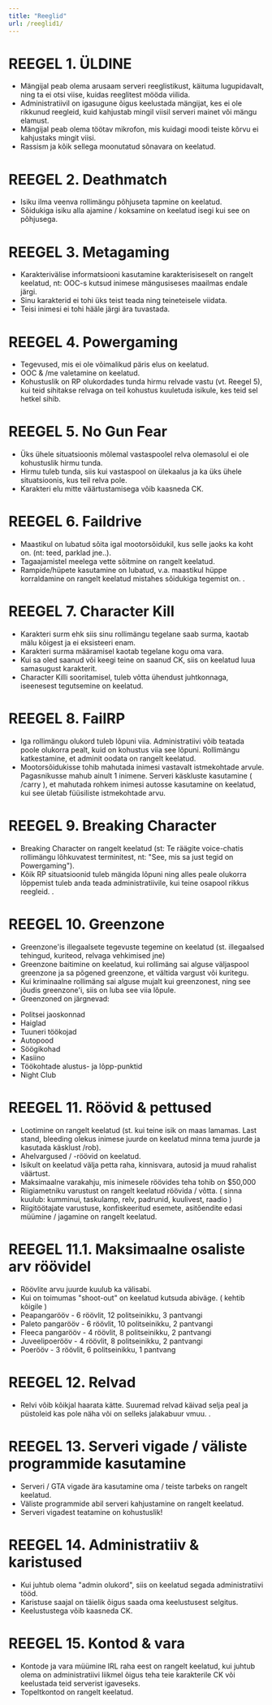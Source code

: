 ```yaml
---
title: "Reeglid"
url: /reeglid1/
---
```



# REEGEL 1. ÜLDINE

* Mängijal peab olema arusaam serveri reeglistikust, käituma lugupidavalt, ning ta ei otsi viise, kuidas reeglitest mööda viilida.
* Administratiivil on igasugune õigus keelustada mängijat, kes ei ole rikkunud reegleid, kuid kahjustab mingil viisil serveri mainet või   mängu   elamust.
* Mängijal peab olema töötav mikrofon, mis kuidagi moodi teiste kõrvu ei kahjustaks mingit viisi.
* Rassism ja kõik sellega moonutatud sõnavara on keelatud.

# REEGEL 2. Deathmatch

* Isiku ilma veenva rollimängu põhjuseta tapmine on keelatud.
* Sõidukiga isiku alla ajamine / koksamine on keelatud isegi kui see on põhjusega.

# REEGEL 3. Metagaming
* Karakterivälise informatsiooni kasutamine karakterisiseselt on rangelt keelatud, nt: OOC-s kutsud inimese mängusiseses maailmas endale järgi.
* Sinu karakterid ei tohi üks teist teada ning teineteisele viidata.
* Teisi inimesi ei tohi hääle järgi ära tuvastada.

# REEGEL 4. Powergaming
* Tegevused, mis ei ole võimalikud päris elus on keelatud.
* OOC & /me valetamine on keelatud.
* Kohustuslik on RP olukordades tunda hirmu relvade vastu (vt. Reegel 5), kui teid sihitakse relvaga on teil kohustus kuuletuda isikule, kes teid sel hetkel sihib.

# REEGEL 5. No Gun Fear
* Üks ühele situatsioonis mõlemal vastaspoolel relva olemasolul ei ole kohustuslik hirmu tunda.
* Hirmu tuleb tunda, siis kui vastaspool on ülekaalus ja ka üks ühele situatsioonis, kus teil relva pole.
* Karakteri elu mitte väärtustamisega võib kaasneda CK.

# REEGEL 6. Faildrive
* Maastikul on lubatud sõita igal mootorsõidukil, kus selle jaoks ka koht on. (nt: teed, parklad jne..).
* Tagaajamistel meelega vette sõitmine on rangelt keelatud.
* Rampide/hüpete kasutamine on lubatud, v.a. maastikul hüppe korraldamine on rangelt keelatud mistahes sõidukiga tegemist on.
. 
# REEGEL 7. Character Kill
* Karakteri surm ehk siis sinu rollimängu tegelane saab surma, kaotab mälu kõigest ja ei eksisteeri enam.
* Karakteri surma määramisel kaotab tegelane kogu oma vara.
* Kui sa oled saanud või keegi teine on saanud CK, siis on keelatud luua samasugust karakterit.
* Character Killi sooritamisel, tuleb võtta ühendust juhtkonnaga, iseenesest tegutsemine on keelatud.

# REEGEL 8.  FailRP
* Iga rollimängu olukord tuleb lõpuni viia. Administratiivi võib teatada poole olukorra pealt, kuid on kohustus viia see lõpuni. Rollimängu katkestamine, et adminit oodata on rangelt keelatud.
* Mootorsõidukisse tohib mahutada inimesi vastavalt istmekohtade arvule. Pagasnikusse mahub ainult 1 inimene. Serveri käskluste kasutamine ( /carry ), et mahutada rohkem inimesi autosse kasutamine on keelatud, kui see ületab füüsiliste istmekohtade arvu.

# REEGEL 9. Breaking Character
* Breaking Character on rangelt keelatud (st: Te räägite voice-chatis rollimängu lõhkuvatest terminitest, nt: "See, mis sa just tegid on Powergaming").
* Kõik RP situatsioonid tuleb mängida lõpuni ning alles peale olukorra lõppemist tuleb anda teada administratiivile, kui teine osapool rikkus reegleid.
. 
# REEGEL 10. Greenzone
* Greenzone'is illegaalsete tegevuste tegemine on keelatud (st. illegaalsed tehingud, kuriteod, relvaga vehkimised jne)
* Greenzone baitimine on keelatud, kui rollimäng sai alguse väljaspool greenzone ja sa põgened greenzone, et vältida vargust või kuritegu.
* Kui kriminaalne rollimäng sai alguse mujalt kui greenzonest, ning see jõudis greenzone'i, siis on luba see viia lõpule.
* Greenzoned on järgnevad:
 - Politsei jaoskonnad
 - Haiglad
 - Tuuneri töökojad
 - Autopood
 - Söögikohad
 - Kasiino
 - Töökohtade alustus- ja lõpp-punktid
 - Night Club

# REEGEL 11. Röövid & pettused
* Lootimine on rangelt keelatud (st. kui teine isik on maas lamamas. Last stand, bleeding olekus inimese juurde on keelatud minna tema juurde ja kasutada käsklust /rob).
* Ahelvargused / -röövid on keelatud.
* Isikult on keelatud välja petta raha, kinnisvara, autosid ja muud rahalist väärtust.
* Maksimaalne varakahju, mis inimesele röövides teha tohib on $50,000
* Riigiametniku varustust on rangelt keelatud röövida / võtta. ( sinna kuulub: kumminui, taskulamp, relv, padrunid, kuulivest, raadio )
* Riigitöötajate varustuse, konfiskeeritud esemete, asitõendite edasi müümine / jagamine on rangelt keelatud.

# REEGEL 11.1. Maksimaalne osaliste arv röövidel
* Röövlite arvu juurde kuulub ka välisabi.
* Kui on toimumas "shoot-out" on keelatud kutsuda abiväge. ( kehtib kõigile )
* Peapangarööv - 6 röövlit, 12 politseinikku, 3 pantvangi
* Paleto pangarööv - 6 röövlit, 10 politseinikku, 2 pantvangi
* Fleeca pangarööv - 4 röövlit, 8 politseinikku, 2 pantvangi
* Juveelipoerööv - 4 röövlit, 8 politseinikku, 2 pantvangi
* Poerööv - 3 röövlit, 6 politseinikku, 1 pantvang

# REEGEL 12. Relvad
* Relvi võib kõikjal haarata kätte. Suuremad relvad käivad selja peal ja püstoleid kas pole näha või on selleks jalakabuur vmuu.
. 
# REEGEL 13. Serveri vigade / väliste programmide kasutamine
* Serveri / GTA vigade ära kasutamine oma / teiste tarbeks on rangelt keelatud.
* Väliste programmide abil serveri kahjustamine on rangelt keelatud.
* Serveri vigadest teatamine on kohustuslik!

# REEGEL 14. Administratiiv & karistused
* Kui juhtub olema "admin olukord", siis on keelatud segada administratiivi tööd.
* Karistuse saajal on täielik õigus saada oma keelustusest selgitus.
* Keelustustega võib kaasneda CK.

# REEGEL 15. Kontod & vara
* Kontode ja vara müümine IRL raha eest on rangelt keelatud, kui juhtub olema on administratiivi liikmel õigus teha teie karakterile CK või keelustada teid serverist igaveseks.
* Topeltkontod on rangelt keelatud.